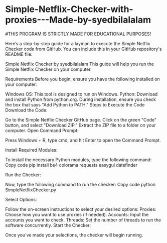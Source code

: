 # Simple-Netflix-Checker-with-proxies---Made-by-syedbilalalam
#THIS PROGRAM IS STRICTLY MADE FOR EDUCATIONAL PURPOSES!

Here’s a step-by-step guide for a layman to execute the Simple Netflix Checker code from GitHub. You can include this in your GitHub repository's README file:

Simple Netflix Checker by syedbilalalam
This guide will help you run the Simple Netflix Checker on your computer.

Requirements
Before you begin, ensure you have the following installed on your computer:

Windows OS: This tool is designed to run on Windows.
Python: Download and install Python from python.org. During installation, ensure you check the box that says "Add Python to PATH."
Steps to Execute the Code
Download the Code:

Go to the Simple Netflix Checker GitHub page.
Click on the green "Code" button, and select "Download ZIP."
Extract the ZIP file to a folder on your computer.
Open Command Prompt:

Press Windows + R, type cmd, and hit Enter to open the Command Prompt.

Install Required Modules:

To install the necessary Python modules, type the following command:
Copy code
pip install bs4 colorama requests easygui datefinder

Run the Checker:

Now, type the following command to run the checker:
Copy code
python SimpleNetflixChecker.py

Select Options:

Follow the on-screen instructions to select your desired options:
Proxies: Choose how you want to use proxies (if needed).
Accounts: Input the accounts you want to check.
Threads: Set the number of threads to run the software concurrently.
Start the Checker:

Once you’ve made your selections, the checker will begin running.
